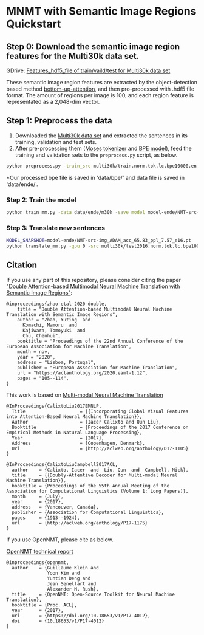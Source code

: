 # MNMT with Semantic Image Regions Quickstart

## Step 0: Download the semantic image region features for the Multi30k data set.

GDrive: [Features_hdf5_file of train/vaild/test for Multi30k data set](https://drive.google.com/drive/folders/1LpOBlCfsFkmDq_b614fuXtncxGSTLAbH?usp=sharing)

These semantic image region features are extracted by the object-detection based method [bottom-up-attention](https://github.com/peteanderson80/bottom-up-attention), and then pro-processed with .hdf5 file format. The amount of regions per image is 100, and each region feature is representated as a 2,048-dim vector.

## Step 1: Preprocess the data

1. Downloaded the [Multi30k data set](http://www.statmt.org/wmt16/multimodal-task.html) and extracted the sentences in its training, validation and test sets. 
2. After pre-processing them ([Moses tokenizer](https://github.com/moses-smt/mosesdecoder/tree/RELEASE-2.1.1) and [BPE model](https://github.com/rsennrich/subword-nmt)), feed the training and validation sets to the `preprocess.py` script, as below.

```bash
python preprocess.py -train_src multi30k/train.norm.tok.lc.bpe10000.en -train_tgt multi30k/train.norm.tok.lc.bpe10000.de -valid_src multi30k/val.norm.tok.lc.bpe10000.en -valid_tgt multi30k/val.norm.tok.lc.bpe10000.de -save_data data/m30k
```

*Our processed bpe file is saved in 'data/bpe/' and data file is saved in 'data/ende/'.

### Step 2: Train the model

```bash
python train_mm.py -data data/ende/m30k -save_model model-ende/NMT-src-img_ADAM -gpuid 0 -epochs 25 -batch_size 40 -path_to_train_img_feats semantic_regions/local_obj36_train_2016.hdf5 -path_to_valid_img_feats semantic_regions/local_obj36_val_2016.hdf5 -optim adam -learning_rate 0.002 -use_nonlinear_projection -decoder_type doubly-attentive-rnn --multimodal_model_type src+img
```

### Step 3: Translate new sentences

```bash
MODEL_SNAPSHOT=model-ende/NMT-src-img_ADAM_acc_65.83_ppl_7.57_e16.pt                                                                                                    
python translate_mm.py -gpu 0 -src multi30k/test2016.norm.tok.lc.bpe10000.en -model ${MODEL_SNAPSHOT} -path_to_test_img_feats semantic_regions/local_feats_test.hdf5 -output ${MODEL_SNAPSHOT}.translation.de
```

## Citation

If you use any part of this repository, please consider citing the paper ["Double Attention-based Multimodal Neural Machine Translation with Semantic Image Regions"](https://aclanthology.org/2020.eamt-1.12):

```
@inproceedings{zhao-etal-2020-double,
    title = "Double Attention-based Multimodal Neural Machine Translation with Semantic Image Regions",
    author = "Zhao, Yuting  and
      Komachi, Mamoru  and
      Kajiwara, Tomoyuki  and
      Chu, Chenhui",
    booktitle = "Proceedings of the 22nd Annual Conference of the European Association for Machine Translation",
    month = nov,
    year = "2020",
    address = "Lisboa, Portugal",
    publisher = "European Association for Machine Translation",
    url = "https://aclanthology.org/2020.eamt-1.12",
    pages = "105--114",
}
```

This work is based on [Multi-modal Neural Machine Translation](https://github.com/iacercalixto/MultimodalNMT#multi-modal-neural-machine-translation)

```
@InProceedings{CalixtoLiu2017EMNLP,
  Title                    = {{Incorporating Global Visual Features into Attention-Based Neural Machine Translation}},
  Author                   = {Iacer Calixto and Qun Liu},
  Booktitle                = {Proceedings of the 2017 Conference on Empirical Methods in Natural Language Processing},
  Year                     = {2017},
  Address                  = {Copenhagen, Denmark},
  Url                      = {http://aclweb.org/anthology/D17-1105}
}
```

```
@InProceedings{CalixtoLiuCampbell2017ACL,
  author    = {Calixto, Iacer  and  Liu, Qun  and  Campbell, Nick},
  title     = {{Doubly-Attentive Decoder for Multi-modal Neural Machine Translation}},
  booktitle = {Proceedings of the 55th Annual Meeting of the Association for Computational Linguistics (Volume 1: Long Papers)},
  month     = {July},
  year      = {2017},
  address   = {Vancouver, Canada},
  publisher = {Association for Computational Linguistics},
  pages     = {1913--1924},
  url       = {http://aclweb.org/anthology/P17-1175}
}
```

If you use OpenNMT, please cite as below.

[OpenNMT technical report](https://doi.org/10.18653/v1/P17-4012)

```
@inproceedings{opennmt,
  author    = {Guillaume Klein and
               Yoon Kim and
               Yuntian Deng and
               Jean Senellart and
               Alexander M. Rush},
  title     = {OpenNMT: Open-Source Toolkit for Neural Machine Translation},
  booktitle = {Proc. ACL},
  year      = {2017},
  url       = {https://doi.org/10.18653/v1/P17-4012},
  doi       = {10.18653/v1/P17-4012}
}
```
